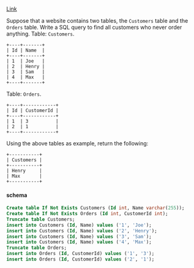 [Link](https://leetcode.com/problems/customers-who-never-order/description/)

Suppose that a website contains two tables, the `Customers` table and the `Orders` table. Write a SQL query to find all customers who never order anything.
Table: `Customers`.
```
+----+-------+
| Id | Name  |
+----+-------+
| 1  | Joe   |
| 2  | Henry |
| 3  | Sam   |
| 4  | Max   |
+----+-------+
```

Table: `Orders`.

```
+----+------------+
| Id | CustomerId |
+----+------------+
| 1  | 3          |
| 2  | 1          |
+----+------------+
```

Using the above tables as example, return the following:

```
+-----------+
| Customers |
+-----------+
| Henry     |
| Max       |
+-----------+
```

#### schema
```SQL
Create table If Not Exists Customers (Id int, Name varchar(255));
Create table If Not Exists Orders (Id int, CustomerId int);
Truncate table Customers;
insert into Customers (Id, Name) values ('1', 'Joe');
insert into Customers (Id, Name) values ('2', 'Henry');
insert into Customers (Id, Name) values ('3', 'Sam');
insert into Customers (Id, Name) values ('4', 'Max');
Truncate table Orders;
insert into Orders (Id, CustomerId) values ('1', '3');
insert into Orders (Id, CustomerId) values ('2', '1');
```